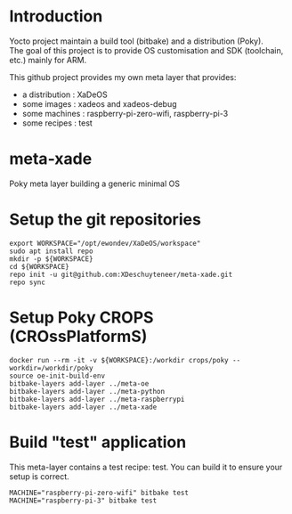 # Introduction
Yocto project maintain a build tool (bitbake) and a distribution (Poky).<br/>
The goal of this project is to provide OS customisation and SDK (toolchain, etc.) mainly for ARM.<br/>

This github project provides my own meta layer that provides:
* a distribution : XaDeOS
* some images : xadeos and xadeos-debug
* some machines : raspberry-pi-zero-wifi, raspberry-pi-3
* some recipes : test

# meta-xade
Poky meta layer building a generic minimal OS

# Setup the git repositories
```
export WORKSPACE="/opt/ewondev/XaDeOS/workspace"
sudo apt install repo
mkdir -p ${WORKSPACE}
cd ${WORKSPACE}
repo init -u git@github.com:XDeschuyteneer/meta-xade.git
repo sync
```

# Setup Poky CROPS (CROssPlatformS)
```
docker run --rm -it -v ${WORKSPACE}:/workdir crops/poky --workdir=/workdir/poky
source oe-init-build-env
bitbake-layers add-layer ../meta-oe
bitbake-layers add-layer ../meta-python
bitbake-layers add-layer ../meta-raspberrypi
bitbake-layers add-layer ../meta-xade
```

# Build "test" application

This meta-layer contains a test recipe: test.
You can build it to ensure your setup is correct.

```
MACHINE="raspberry-pi-zero-wifi" bitbake test
MACHINE="raspberry-pi-3" bitbake test
```